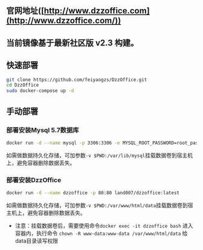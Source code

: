## 官网地址([http://www.dzzoffice.com](http://www.dzzoffice.com/))

## 当前镜像基于最新社区版 v2.3 构建。

## 快速部署
```bash
git clone https://github.com/feiyaogzs/DzzOffice.git
cd DzzOffice
sudo docker-compose up -d
```

## 手动部署

### 部署安装Mysql 5.7数据库

```bash
docker run -d --name mysql -p 3306:3306 -e MYSQL_ROOT_PASSWORD=root_password mysql:5.7.27
```

如需做数据持久化存储，可加参数`-v $PWD:/var/lib/mysql`挂载数据卷到宿主机上，避免容器删除数据丢失。

### 部署安装DzzOffice

```bash
docker run -d --name dzzoffice -p 80:80 land007/dzzoffice:latest
```

如需做数据持久化存储，可加参数`-v $PWD:/var/www/html/data`挂载数据卷到宿主机上，避免容器删除数据丢失。

- 注意：挂载数据卷后，需要使用命令`docker exec -it dzzoffice bash` 进入容器内，执行命令 `chown -R www-data:www-data /var/www/html/data` 给data目录读写权限
